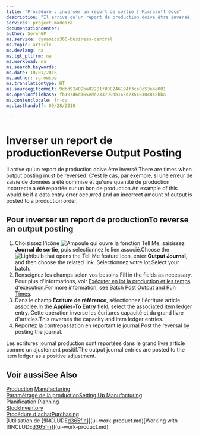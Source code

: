 ```yaml
---
title: "Procédure : inverser un report de sortie | Microsoft Docs"
description: "Il arrive qu'un report de production doive être inversé. C'est le cas, par exemple, si une erreur de saisie de données a été commise et qu'une quantité de production incorrecte a été reportée sur un bon de production."
services: project-madeira
documentationcenter: 
author: SorenGP
ms.service: dynamics365-business-central
ms.topic: article
ms.devlang: na
ms.tgt_pltfrm: na
ms.workload: na
ms.search.keywords: 
ms.date: 10/01/2018
ms.author: sgroespe
ms.translationtype: HT
ms.sourcegitcommit: 9dbd92409ba02281f008246194f3ce0c53e4e001
ms.openlocfilehash: fb107d6d165ede233799ab165d735c030c0c8bba
ms.contentlocale: fr-ca
ms.lasthandoff: 09/28/2018

---
```

# <a name="reverse-output-posting"></a><span data-ttu-id="64d4d-104">Inverser un report de production</span><span class="sxs-lookup"><span data-stu-id="64d4d-104">Reverse Output Posting</span></span>
<span data-ttu-id="64d4d-105">Il arrive qu'un report de production doive être inversé.</span><span class="sxs-lookup"><span data-stu-id="64d4d-105">There are times when output posting must be reversed.</span></span> <span data-ttu-id="64d4d-106">C'est le cas, par exemple, si une erreur de saisie de données a été commise et qu'une quantité de production incorrecte a été reportée sur un bon de production.</span><span class="sxs-lookup"><span data-stu-id="64d4d-106">An example of this would be if a data entry error occurred and an incorrect amount of output is posted to a production order.</span></span>  

## <a name="to-reverse-an-output-posting"></a><span data-ttu-id="64d4d-107">Pour inverser un report de production</span><span class="sxs-lookup"><span data-stu-id="64d4d-107">To reverse an output posting</span></span>  
1.  <span data-ttu-id="64d4d-108">Choisissez l'icône ![Ampoule qui ouvre la fonction Tell Me](media/ui-search/search_small.png "Dites-moi ce que vous voulez faire"), saisissez **Journal de sortie**, puis sélectionnez le lien associé.</span><span class="sxs-lookup"><span data-stu-id="64d4d-108">Choose the ![Lightbulb that opens the Tell Me feature](media/ui-search/search_small.png "Tell me what you want to do") icon, enter **Output Journal**, and then choose the related link.</span></span> <span data-ttu-id="64d4d-109">Sélectionnez votre lot.</span><span class="sxs-lookup"><span data-stu-id="64d4d-109">Select your batch.</span></span>  
2. <span data-ttu-id="64d4d-110">Renseignez les champs selon vos besoins.</span><span class="sxs-lookup"><span data-stu-id="64d4d-110">Fill in the fields as necessary.</span></span> <span data-ttu-id="64d4d-111">Pour plus d'informations, voir [Exécuter en lot la production et les temps d'exécution](production-how-to-post-output-quantity.md).</span><span class="sxs-lookup"><span data-stu-id="64d4d-111">For more information, see [Batch Post Output and Run Times](production-how-to-post-output-quantity.md).</span></span>
3.  <span data-ttu-id="64d4d-112">Dans le champ **Écriture de référence**, sélectionnez l'écriture article associée.</span><span class="sxs-lookup"><span data-stu-id="64d4d-112">In the **Applies-To Entry** field, select the associated item ledger entry.</span></span> <span data-ttu-id="64d4d-113">Cette opération inverse les écritures capacité et du grand livre d'articles.</span><span class="sxs-lookup"><span data-stu-id="64d4d-113">This reverses the capacity and item ledger entries.</span></span>  
4. <span data-ttu-id="64d4d-114">Reportez la contrepassation en reportant le journal.</span><span class="sxs-lookup"><span data-stu-id="64d4d-114">Post the reversal by posting the journal.</span></span>  

<span data-ttu-id="64d4d-115">Les écritures journal production sont reportées dans le grand livre article comme un ajustement positif.</span><span class="sxs-lookup"><span data-stu-id="64d4d-115">The output journal entries are posted to the item ledger as a positive adjustment.</span></span>  

## <a name="see-also"></a><span data-ttu-id="64d4d-116">Voir aussi</span><span class="sxs-lookup"><span data-stu-id="64d4d-116">See Also</span></span>  
 <span data-ttu-id="64d4d-117">[Production](production-manage-manufacturing.md)  </span><span class="sxs-lookup"><span data-stu-id="64d4d-117">[Manufacturing](production-manage-manufacturing.md)  </span></span>  
 [<span data-ttu-id="64d4d-118">Paramétrage de la production</span><span class="sxs-lookup"><span data-stu-id="64d4d-118">Setting Up Manufacturing</span></span>](production-configure-production-processes.md)  
 <span data-ttu-id="64d4d-119">[Planification](production-planning.md)    </span><span class="sxs-lookup"><span data-stu-id="64d4d-119">[Planning](production-planning.md)    </span></span>  
 [<span data-ttu-id="64d4d-120">Stock</span><span class="sxs-lookup"><span data-stu-id="64d4d-120">Inventory</span></span>](inventory-manage-inventory.md)  
 [<span data-ttu-id="64d4d-121">Procédure d'achat</span><span class="sxs-lookup"><span data-stu-id="64d4d-121">Purchasing</span></span>](purchasing-manage-purchasing.md)  
 <span data-ttu-id="64d4d-122">[Utilisation de [!INCLUDE[d365fin](includes/d365fin_md.md)]](ui-work-product.md)</span><span class="sxs-lookup"><span data-stu-id="64d4d-122">[Working with [!INCLUDE[d365fin](includes/d365fin_md.md)]](ui-work-product.md)</span></span>  

